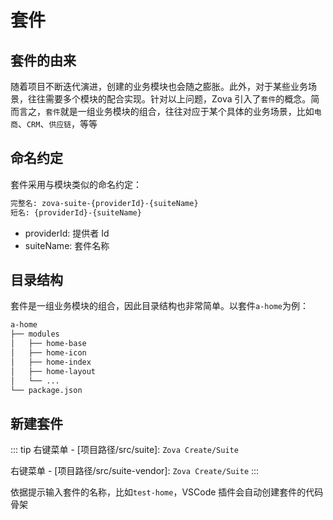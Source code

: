 # 套件

## 套件的由来

随着项目不断迭代演进，创建的业务模块也会随之膨胀。此外，对于某些业务场景，往往需要多个模块的配合实现。针对以上问题，Zova 引入了`套件`的概念。简而言之，`套件`就是一组业务模块的组合，往往对应于某个具体的业务场景，比如`电商`、`CRM`、`供应链`，等等

## 命名约定

套件采用与模块类似的命名约定：

```bash
完整名: zova-suite-{providerId}-{suiteName}
短名: {providerId}-{suiteName}
```

- providerId: 提供者 Id
- suiteName: 套件名称

## 目录结构

套件是一组业务模块的组合，因此目录结构也非常简单。以套件`a-home`为例：

```bash
a-home
├── modules
│   ├── home-base
│   ├── home-icon
│   ├── home-index
│   ├── home-layout
│   └── ...
└── package.json
```

## 新建套件

::: tip
右键菜单 - [项目路径/src/suite]: `Zova Create/Suite`

右键菜单 - [项目路径/src/suite-vendor]: `Zova Create/Suite`
:::

依据提示输入套件的名称，比如`test-home`，VSCode 插件会自动创建套件的代码骨架
